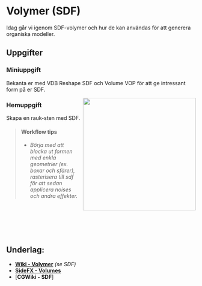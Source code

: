 # Volymer (SDF)

Idag går vi igenom SDF-volymer och hur de kan användas för att generera organiska modeller.

## Uppgifter


### Miniuppgift

Bekanta er med VDB Reshape SDF och Volume VOP för att ge intressant form på er SDF.

<img src="https://github.com/user-attachments/assets/fdb2abd1-56e5-48a3-9478-e5dc562c5a8f" align="right" width="300">

### Hemuppgift

Skapa en rauk-sten med SDF.

> #### Workflow tips
> * *Börja med att blocka ut formen med enkla geometrier (ex. boxar och sfärer), rasterisera till sdf för att sedan applicera noises och andra effekter.*

&nbsp;

&nbsp;

&nbsp;

## Underlag:
- [**Wiki - Volymer**](https://github.com/Studio-Konkret/Technical-Direction/wiki/Volymer) *(se SDF)*
- [**SideFX - Volumes**](https://www.sidefx.com/docs/houdini/model/volumes.html)
- [**CGWiki - SDF**]
